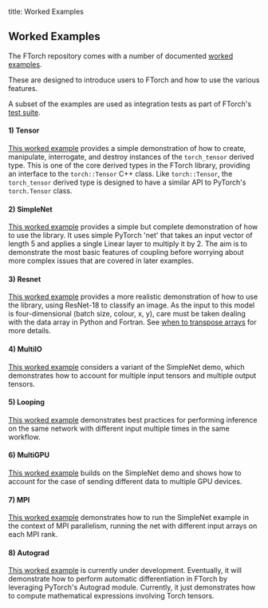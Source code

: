 title: Worked Examples

## Worked Examples

The FTorch repository comes with a number of documented
[worked examples](https://github.com/Cambridge-ICCS/FTorch/tree/main/examples).

These are designed to introduce users to FTorch and how to use the various features.

A subset of the examples are used as integration tests as part of FTorch's
[test suite](|page|/developer/testing.html).

#### 1) Tensor

[This worked example](https://github.com/Cambridge-ICCS/FTorch/tree/main/examples/1_Tensor)
provides a simple demonstration of how to create, manipulate,
interrogate, and destroy instances of the `torch_tensor` derived type. This is
one of the core derived types in the FTorch library, providing an interface to
the `torch::Tensor` C++ class. Like `torch::Tensor`, the `torch_tensor` derived
type is designed to have a similar API to PyTorch's `torch.Tensor` class.

#### 2) SimpleNet

[This worked example](https://github.com/Cambridge-ICCS/FTorch/tree/main/examples/2_SimpleNet)
provides a simple but complete demonstration of how to use the library.
It uses simple PyTorch 'net' that takes an input vector of length 5 and applies a single
Linear layer to multiply it by 2.
The aim is to demonstrate the most basic features of coupling before worrying about
more complex issues that are covered in later examples.

#### 3) Resnet

[This worked example](https://github.com/Cambridge-ICCS/FTorch/tree/main/examples/3_ResNet)
provides a more realistic demonstration of how to use the library,
using ResNet-18 to classify an image.
As the input to this model is four-dimensional (batch size, colour, x, y),
care must be taken dealing with the data array in Python and Fortran.
See [when to transpose arrays](|page|/usage/transposing.html) for more details.

#### 4) MultiIO

[This worked example](https://github.com/Cambridge-ICCS/FTorch/tree/main/examples/4_MultiIO)
considers a variant of the SimpleNet demo, which demonstrates how to account for
multiple input tensors and multiple output tensors.

#### 5) Looping

[This worked example](https://github.com/Cambridge-ICCS/FTorch/tree/main/examples/5_Looping)
demonstrates best practices for performing inference on the same network with
different input multiple times in the same workflow.

#### 6) MultiGPU

[This worked example](https://github.com/Cambridge-ICCS/FTorch/tree/main/examples/6_MultiGPU)
builds on the SimpleNet demo and shows how to account for the case of sending different
data to multiple GPU devices.

#### 7) MPI
[This worked example](https://github.com/Cambridge-ICCS/FTorch/tree/main/examples/7_MPI)
demonstrates how to run the SimpleNet example in the context of MPI parallelism,
running the net with different input arrays on each MPI rank.

#### 8) Autograd

[This worked example](https://github.com/Cambridge-ICCS/FTorch/tree/main/examples/8_Autograd)
is currently under development. Eventually, it will demonstrate how to perform
automatic differentiation in FTorch by leveraging PyTorch's Autograd module.
Currently, it just demonstrates how to compute mathematical expressions
involving Torch tensors.
